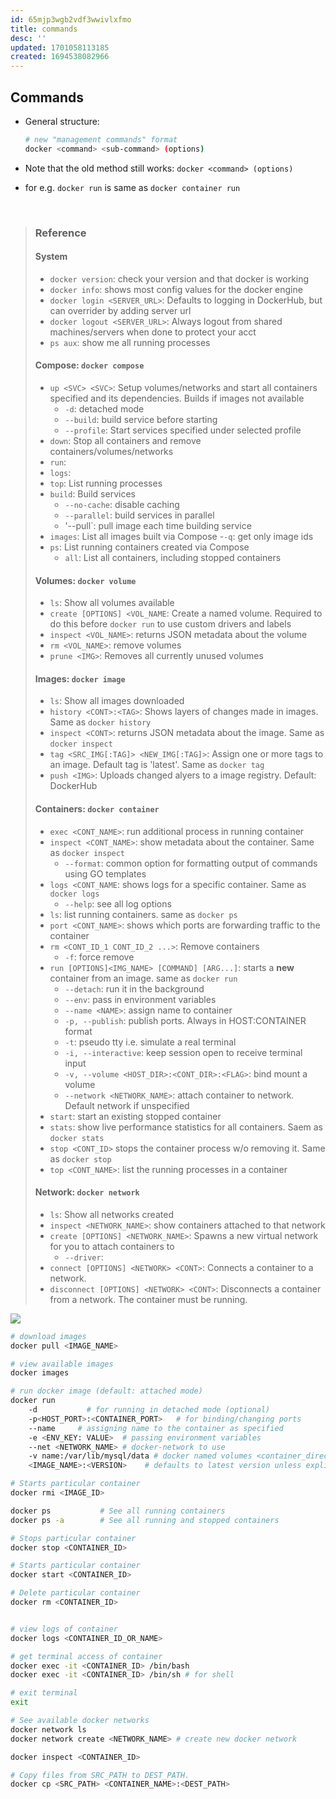 ```yaml
---
id: 65mjp3wgb2vdf3wwivlxfmo
title: commands
desc: ''
updated: 1701058113185
created: 1694538082966
---
```


## Commands

- General structure:

  ``` bash
  # new "management commands" format
  docker <command> <sub-command> (options)
  ```

- Note that the old method still works: `docker <command> (options)`
- for e.g. `docker run` is same as `docker container run`

<br>

>### Reference
>
>#### System
>
>- `docker version`: check your version and that docker is working
>- `docker info`: shows most config values for the docker engine
>- `docker login <SERVER_URL>`: Defaults to logging in DockerHub, but can overrider by adding server url
>- `docker logout <SERVER_URL>`: Always logout from shared machines/servers when done to protect your acct
>- `ps aux`: show me all running processes
>
>#### Compose: `docker compose`
>
>- `up <SVC> <SVC>`: Setup volumes/networks and start all containers specified and its dependencies. Builds if images not available
>   - `-d`: detached mode
>   - `--build`: build service before starting
>   - `--profile`: Start services specified under selected profile
>- `down`: Stop all containers and remove containers/volumes/networks 
>- `run`: 
>- `logs`: 
>- `top`: List running processes
>- `build`: Build services
>   - `--no-cache`: disable caching
>   - `--parallel`: build services in parallel 
>   - '--pull`: pull image each time building service
>- `images`: List all images built via Compose
>   -`-q`: get only image ids 
>- `ps`: List running containers created via Compose
>   - `all`: List all containers, including stopped containers
>
>#### Volumes: `docker volume`
>
>- `ls`: Show all volumes available 
>- `create [OPTIONS] <VOL_NAME`: Create a named volume. Required to do this before `docker run` to use custom drivers and labels
>- `inspect <VOL_NAME>`: returns JSON metadata about the volume
>- `rm <VOL_NAME>`: remove volumes
>- `prune <IMG>`: Removes all currently unused volumes
>
>#### Images: `docker image`
>
>- `ls`: Show all images downloaded
>- `history <CONT>:<TAG>`: Shows layers of changes made in images. Same as `docker history`
>- `inspect <CONT>`: returns JSON metadata about the image. Same as `docker inspect`
>- `tag <SRC_IMG[:TAG]> <NEW_IMG[:TAG]>`: Assign one or more tags to an image. Default tag is 'latest'. Same as `docker tag`
>- `push <IMG>`: Uploads changed alyers to a image registry. Default: DockerHub
>
>#### Containers: `docker container`
>
>- `exec <CONT_NAME>`: run additional process in running container
>- `inspect <CONT_NAME>`: show metadata about the container. Same as `docker inspect`
>   - `--format`: common option for formatting output of commands using GO templates
>- `logs <CONT_NAME`: shows logs for a specific container. Same as `docker logs`
>   - `--help`: see all log options
>- `ls`: list running containers. same as `docker ps`
>- `port <CONT_NAME>`: shows which ports are forwarding traffic to the container
>- `rm <CONT_ID_1 CONT_ID_2 ...>`: Remove containers
>   - `-f`: force remove
>- `run [OPTIONS]<IMG_NAME> [COMMAND] [ARG...]`: starts a **new** container from an image. same as `docker run`
>   - `--detach`: run it in the background
>   - `--env`: pass in environment variables
>   - `--name <NAME>`: assign name to container
>   - `-p, --publish`: publish ports. Always in HOST:CONTAINER format
>   - `-t`: pseudo tty i.e. simulate a real terminal
>   - `-i, --interactive`: keep session open to receive terminal input
>   - `-v, --volume <HOST_DIR>:<CONT_DIR>:<FLAG>`: bind mount a volume
>   - `--network <NETWORK_NAME>`: attach container to network. Default network if unspecified
>- `start`: start an existing stopped container
>- `stats`: show live performance statistics for all containers. Saem as `docker stats`
>- `stop <CONT_ID>` stops the container process w/o removing it. Same as `docker stop`
>- `top <CONT_NAME>`: list the running processes in a container
>
>#### Network: `docker network`
>
>- `ls`: Show all networks created
>- `inspect <NETWORK_NAME>`: show containers attached to that network
>- `create [OPTIONS] <NETWORK_NAME>`: Spawns a new virtual network for you to attach containers to
>   - `--driver`:
>- `connect [OPTIONS] <NETWORK> <CONT>`: Connects a container to a network.
>- `disconnect [OPTIONS] <NETWORK> <CONT>`: Disconnects a container from a network. The container must be running.


![](https://intellipaat.com/blog/wp-content/uploads/2022/10/Docker-Cheat-Sheet-2022.jpg)



``` bash
# download images
docker pull <IMAGE_NAME>

# view available images
docker images

# run docker image (default: attached mode)
docker run 
    -d           # for running in detached mode (optional)
    -p<HOST_PORT>:<CONTAINER_PORT>   # for binding/changing ports
    --name     # assigning name to the container as specified
    -e <ENV_KEY: VALUE>  # passing environment variables
    --net <NETWORK_NAME> # docker-network to use
	-v name:/var/lib/mysql/data # docker named volumes <container_directory>
    <IMAGE_NAME>:<VERSION>    # defaults to latest version unless explicitly specified  

# Starts particular container
docker rmi <IMAGE_ID>

docker ps           # See all running containers
docker ps -a        # See all running and stopped containers

# Stops particular container
docker stop <CONTAINER_ID>

# Starts particular container
docker start <CONTAINER_ID>

# Delete particular container
docker rm <CONTAINER_ID>


# view logs of container
docker logs <CONTAINER_ID_OR_NAME>

# get terminal access of container
docker exec -it <CONTAINER_ID> /bin/bash
docker exec -it <CONTAINER_ID> /bin/sh # for shell

# exit terminal
exit

# See available docker networks
docker network ls
docker network create <NETWORK_NAME> # create new docker network

docker inspect <CONTAINER_ID>

# Copy files from SRC_PATH to DEST_PATH.
docker cp <SRC_PATH> <CONTAINER_NAME>:<DEST_PATH>
```




